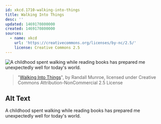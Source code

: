 ```yaml
---
id: xkcd.1710-walking-into-things
title: Walking Into Things
desc: ''
updated: 1469170800000
created: 1469170800000
sources:
  - name: xkcd
    url: 'https://creativecommons.org/licenses/by-nc/2.5/'
    license: Creative Commons 2.5
---
```

![A childhood spent walking while reading books has prepared me unexpectedly well for today's world.](https://imgs.xkcd.com/comics/walking_into_things.png)
> "[Walking Into Things](https://xkcd.com/1710/)", by Randall Munroe, licensed under Creative Commons Attribution-NonCommercial 2.5 License

## Alt Text
A childhood spent walking while reading books has prepared me unexpectedly well for today's world.
